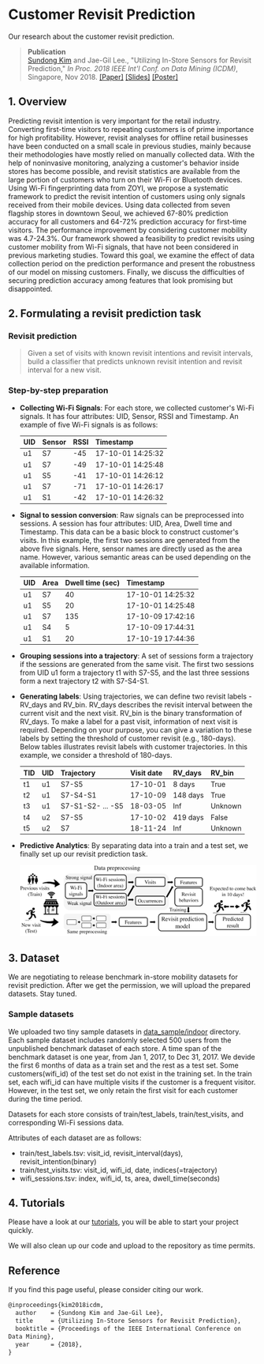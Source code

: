 # Customer Revisit Prediction 
Our research about the customer revisit prediction.

> __Publication__ </br>
> [Sundong Kim](http://seondong.github.io/) and Jae-Gil Lee., "Utilizing In-Store Sensors for Revisit Prediction," *In Proc. 2018 IEEE Int'l Conf. on Data Mining (ICDM)*, Singapore, Nov 2018. [[Paper]](http://seondong.github.io/assets/papers/2018_ICDM_Revisit.pdf) [[Slides]](http://seondong.github.io/assets/papers/2018_ICDM_Revisit_slides.pdf) [[Poster]](http://seondong.github.io/assets/papers/2018_ICDM_Revisit_poster.pdf)

## 1. Overview
Predicting revisit intention is very important for the retail industry. Converting first-time visitors to repeating customers is of prime importance for high profitability. However, revisit analyses for offline retail businesses have been conducted on a small scale in previous studies, mainly because their methodologies have mostly relied on manually collected data. With the help of noninvasive monitoring, analyzing a customer's behavior inside stores has become possible, and revisit statistics are available from the large portion of customers who turn on their Wi-Fi or Bluetooth devices. Using Wi-Fi fingerprinting data from ZOYI, we propose a systematic framework to predict the revisit intention of customers using only signals received from their mobile devices. Using data collected from seven flagship stores in downtown Seoul, we achieved 67-80\% prediction accuracy for all customers and 64-72\% prediction accuracy for first-time visitors. The performance improvement by considering customer mobility was 4.7-24.3\%. Our framework showed a feasibility to predict revisits using customer mobility from Wi-Fi signals, that have not been considered in previous marketing studies. Toward this goal, we examine the effect of data collection period on the prediction performance and present the robustness of our model on missing customers. Finally, we discuss the difficulties of securing prediction accuracy among features that look promising but disappointed.

## 2. Formulating a revisit prediction task
### Revisit prediction

>  Given a set of visits with known revisit intentions and revisit intervals, build a classifier that predicts unknown revisit intention and revisit interval for a new visit.

### Step-by-step preparation

* **Collecting Wi-Fi Signals**:  For each store, we collected customer's Wi-Fi signals. It has four attributes: UID, Sensor, RSSI and Timestamp. An example of five Wi-Fi signals is as follows:

  | UID  | Sensor | RSSI | Timestamp         |
  | ---- | ------ | ---- | ----------------- |
  | u1   | S7     | -45  | 17-10-01 14:25:32 |
  | u1   | S7     | -49  | 17-10-01 14:25:48 |
  | u1   | S5     | -41  | 17-10-01 14:26:12 |
  | u1   | S7     | -71  | 17-10-01 14:26:17 |
  | u1   | S1     | -42  | 17-10-01 14:26:32 |

* **Signal to session conversion**: Raw signals can be preprocessed into sessions. A session has four attributes: UID, Area, Dwell time and Timestamp. This data can be a basic block to construct customer's visits. In this example, the first two sessions are generated from the above five signals. Here, sensor names are directly used as the area name. However, various semantic areas can be used depending on the available information.

  | UID  | Area | Dwell time (sec) | Timestamp         |
  | ---- | ---- | ---------------- | ----------------- |
  | u1   | S7   | 40               | 17-10-01 14:25:32 |
  | u1   | S5   | 20               | 17-10-01 14:25:48 |
  | u1   | S7   | 135              | 17-10-09 17:42:16 |
  | u1   | S4   | 5                | 17-10-09 17:44:31 |
  | u1   | S1   | 20               | 17-10-19 17:44:36 |

* **Grouping sessions into a trajectory**: A set of sessions form a trajectory if the sessions are generated from the same visit.  The first two sessions from UID u1 form a trajectory t1 with S7-S5, and the last three sessions form a next trajectory t2 with S7-S4-S1.

* **Generating labels**: Using trajectories, we can define two revisit labels - RV_days and RV_bin. RV_days describes the revisit interval between the current visit and the next visit. RV_bin is the binary transformation of RV_days. To make a label for a past visit, information of next visit is required. Depending on your purpose, you can give a variation to these labels by setting the threshold of customer revisit (e.g., 180-days). Below tables illustrates revisit labels with customer trajectories. In this example, we consider a threshold of 180-days.

  | TID  | UID  | Trajectory        | Visit date | RV_days  | RV_bin  |
  | ---- | ---- | :---------------- | ---------- | -------- | ------- |
  | t1   | u1   | S7-S5             | 17-10-01   | 8 days   | True    |
  | t2   | u1   | S7-S4-S1          | 17-10-09   | 148 days | True    |
  | t3   | u1   | S7-S1-S2- ... -S5 | 18-03-05   | Inf      | Unknown |
  | t4   | u2   | S7-S5             | 17-10-02   | 419 days | False   |
  | t5   | u2   | S7                | 18-11-24   | Inf      | Unknown |

* **Predictive Analytics**: By separating data into a train and a test set, we finally set up our revisit prediction task.

  ![Prediction Framework](./ICDM2018/figures/prediction_framework.png)

## 3. Dataset
We are negotiating to release benchmark in-store mobility datasets for revisit prediction.
After we get the permission, we will upload the prepared datasets. Stay tuned.

### Sample datasets
We uploaded two tiny sample datasets in [data_sample/indoor](./data_sample/indoor) directory.
Each sample dataset includes randomly selected 500 users from the unpublished benchmark dataset of each store.
A time span of the benchmark dataset is one year, from Jan 1, 2017, to Dec 31, 2017. 
We devide the first 6 months of data as a train set and the rest as a test set.
Some customers(wifi_id) of the test set do not exist in the training set. 
In the train set, each wifi_id can have multiple visits if the customer is a frequent visitor. 
However, in the test set, we only retain the first visit for each customer during the time period.

Datasets for each store consists of train/test_labels, train/test_visits, and corresponding Wi-Fi sessions data.

Attributes of each dataset are as follows:
* train/test_labels.tsv: visit_id, revisit_interval(days), revisit_intention(binary)
* train/test_visits.tsv: visit_id, wifi_id, date, indices(=trajectory) 
* wifi_sessions.tsv: index, wifi_id, ts, area, dwell_time(seconds)


## 4. Tutorials

Please have a look at our [tutorials](./tutorials), you will be able to start your project quickly.

We will also clean up our code and upload to the repository as time permits.


<!---
| Name                  | Store A  | Store B  |
| --------------------- | -------- | -------- |
| Collection length     | 360 days | 360 days |
| \# of sensors         | 14       | 11       |
| \# of unique visitors | 1,000    | 1,000    |
| Avg revisit rate      | 21.22%   | 32.98%   |

## 4. How to run

* Compile

  * Check parameters

    ```
        -i : the hdfs file/dir path for input data set.
        -o : the local file path to write the meta result of clustering (e.g., # of (sub-)cells, # of points for each cluster).
        -np : the total number of cpu cores or partitions which you want to set.
        -rho : the approximation parameter
        -dim : the number of dimensions.
        -minPts : the minimum number of neighbor points.
        -eps : the radius of a neighborhood.
    ```

* Preprocess

## 5. Tutorial

* We will upload some tutorials in \notebooks directory. 

  --->

## Reference 

If you find this page useful, please consider citing our work.

```
@inproceedings{kim2018icdm,
  author    = {Sundong Kim and Jae-Gil Lee},
  title     = {Utilizing In-Store Sensors for Revisit Prediction},
  booktitle = {Proceedings of the IEEE International Conference on Data Mining},
  year      = {2018},
}
```
